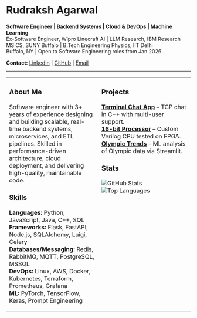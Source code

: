 # Rudraksh Agarwal

**Software Engineer | Backend Systems | Cloud & DevOps | Machine Learning**  
Ex-Software Engineer, Wipro Linecraft AI | LLM Research, IBM Research  
MS CS, SUNY Buffalo | B.Tech Engineering Physics, IIT Delhi  
Buffalo, NY | Open to Software Engineering roles from Jan 2026  

**Contact:** [LinkedIn](https://www.linkedin.com/in/rudraksh97/) | [GitHub](https://github.com/rudraksh97) | [Email](mailto:rudraksh.agarwal97@gmail.com)  

---

<table>
<tr>
<td width="50%" valign="top">

### About Me
Software engineer with 3+ years of experience designing and building scalable, real-time backend systems, microservices, and ETL pipelines. Skilled in performance-driven architecture, cloud deployment, and delivering high-quality, maintainable code.

### Skills
**Languages:** Python, JavaScript, Java, C++, SQL  
**Frameworks:** Flask, FastAPI, Node.js, SQLAlchemy, Luigi, Celery  
**Databases/Messaging:** Redis, RabbitMQ, MQTT, PostgreSQL, MSSQL  
**DevOps:** Linux, AWS, Docker, Kubernetes, Terraform, Prometheus, Grafana  
**ML:** PyTorch, TensorFlow, Keras, Prompt Engineering  

</td>
<td width="50%" valign="top">

### Projects
**[Terminal Chat App](https://github.com/rudraksh97/terminal-chat-application)** – TCP chat in C++ with multi-user support.  
**[16-bit Processor](https://github.com/rudraksh97/16BitProcessor)** – Custom Verilog CPU tested on FPGA.  
**[Olympic Trends](https://olympics-trends.streamlit.app/)** – ML analysis of Olympic data via Streamlit.

### Stats
![GitHub Stats](https://github-readme-stats.vercel.app/api?username=rudraksh97&show_icons=false&theme=default&hide_border=true&card_width=300)  
![Top Languages](https://github-readme-stats.vercel.app/api/top-langs/?username=rudraksh97&layout=compact&theme=default&hide_border=true&card_width=300)  

</td>
</tr>
</table>
